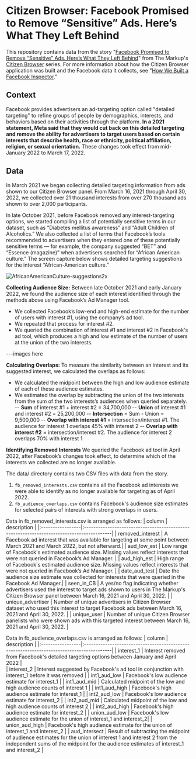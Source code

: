 # Citizen Browser: Facebook Promised to Remove “Sensitive” Ads. Here’s What They Left Behind

This repository contains data from the story "[Facebook Promised to Remove “Sensitive” Ads. Here’s What They Left Behind](https://themarkup.org/)" from The Markup's [Citizen Browser](https://themarkup.org/citizen-browser/) series. For more information about how the Citizen Browser application was built and the Facebook data it collects, see "[How We Built a Facebook Inspector](https://themarkup.org/citizen-browser/2021/01/05/how-we-built-a-facebook-inspector)."

## Context
Facebook provides advertisers an ad-targeting option called "detailed targeting" to refine groups of people by demographics, interests, and behaviors based on their activities through the platform. **In a 2021 statement, Meta said that they would cut back on this detailed targeting and remove the ability for advertisers to target users based on certain interests that describe health, race or ethnicity, political affiliation, religion, or sexual orientation.** These changes took effect from mid-January 2022 to March 17, 2022.


## Data

In March 2021 we began collecting detailed targeting information from ads shown to our Citizen Browser panel. From March 16, 2021 through April 30, 2022, we collected over 21 thousand interests from over 270 thousand ads shown to over 2,000 participants.

In late October 2021, before Facebook removed any interest-targeting options, we started compiling a list of potentially sensitive terms in our dataset, such as “Diabetes mellitus awareness” and “Adult Children of Alcoholics.” We also collected a list of terms that Facebook’s tools recommended to advertisers when they entered one of these potentially sensitive terms — for example, the company suggested “BET” and “Essence (magazine)” when advertisers searched for “African American culture.” The screen capture below shows detailed targeting suggestions for the interest “African-American culture.”

![AfricanAmericanCulture-suggestions2x](https://user-images.githubusercontent.com/821717/167681695-76554405-2fc4-48ac-a9d9-7677cfd472dc.png)


**Collecting Audience Size:**
Between late October 2021 and early January 2022, we found the audience size of each interest identified through the methods above using Facebook’s Ad Manager tool. 
- We collected Facebook’s low-end and high-end estimate for the number of users with interest #1, using the company’s ad tool.
- We repeated that process for interest #2. 
- We queried the combination of interest #1 and interest #2 in Facebook's ad tool, which produces a high and low estimate of the number of users at the union of the two interests.

---images here


**Calculating Overlaps:**
To measure the similarity between an interest and its suggested interest, we calculated the overlaps as follows:
- We calculated the midpoint between the high and low audience estimate of each of these audience estimates. 
- We estimated the overlap by subtracting the union of the two interests from the sum of  the two interests’s audiences when queried separately.
-- **Sum** of interest #1 + interest #2 = 34,700,000
-- **Union** of interest #1 and interest #2 = 25,200,000
-- **Intersection** = Sum - Union = 9,500,000
-- **Overlap with interest #1** = intersection/interest #1. The audience for interest 1 overlaps 45% with interest 2
-- **Overlap with interest #2** = intersection/interest #2. The audience for interest 2 overlaps 70% with interest 1

**Identifying Removed Interests**
We queried the Facebook ad tool in April 2022, after Facebook’s changes took effect, to determine which of the interests we collected are no longer available.

The data/ directory contains two CSV files with data from the story.

1. `fb_removed_interests.csv` contains all the Facebook ad interests we were able to identify as no longer available for targeting as of April 2022.
2. `fb_audience_overlaps.csv` contains Facebook's audience size estimates for selected pairs of interests with strong overlaps in users. 


Data in fb_removed_interests.csv is arranged as follows:
| column           | description                                                                                |
|:-----------------|:------------------------------------------------------------------------------------------|
| removed_interest   | A Facebook ad interest that was available for targeting at some point between March 2021 and March 2022, but not afterward.|
| aud_low_est      | Low range of Facebook's estimated audience size. Missing values reflect interests that were not queried in Facebook’s Ad Manager.  |
| aud_high_est      | High range of Facebook's estimated audience size. Missing values reflect interests that were not queried in Facebook’s Ad Manager. |
| date_aud_test      | Date the audience size estimate was collected for interests that were queried in the Facebook Ad Manager.|
| seen_in_CB      | A yes/no flag indicating whether advertisers used the interest to target  ads shown to users in The Markup's Citizen Browser panel between March 16, 2021 and April 30, 2022.  |
| unique_advertiser      | Number of unique advertisers in Citizen Browser dataset who used this interest to target Facebook ads between March 16, 2021 and April 30, 2022. |
| unique_user      | Number of unique Citizen Browser panelists who were shown ads with this targeted interest between March 16, 2021 and April 30, 2022. |


Data in fb_audience_overlaps.csv is arranged as follows:
| column           | description                                                                                  |
|:-----------------|:------------------------------------------------------------------------------------------|
| interest_1 | Interest removed from Facebook's detailed targeting options between January and April 2022 |                      
| interest_2 | Interest suggested by Facebook's ad tool in conjunction with interest_1 before it was removed  |
| int1_aud_low | Facebook's low audience estimate for interest_1 |
| int1_aud_mid | Calculated midpoint of the low and high audience counts of interest 1 |
| int1_aud_high | Facebook's high audience estimate for interest_1 |
| int2_aud_low | Facebook's low audience estimate for interest_2 |
| int2_aud_mid | Calculated midpoint of the low and high audience counts of interest 2 |
| int2_aud_high | Facebook's high audience estimate for interest_2 |
| union_aud_low | Facebook's low audience estimate for the union of  interest_1 and interest_2|
| union_aud_high | Facebook's high audience estimate for the union of interest_1 and interest_2 |
| aud_intersect | Result of subtracting the midpoint of audience estimates for the union of interest 1 and interest 2 from the independent sums of the midpoint for the audience estimates of  interest_1 and interest_2  |


